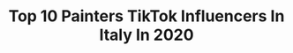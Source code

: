 ---
title: Top 10 Painters TikTok Influencers In Italy In 2020
description: >-
  Find top painters TikTok influencers in Italy in 2020. Most popular hashtags: #perte #art #foryou #artist.
platform: TikTok
hits: 30
text_top: See the best TikTok influencers on inBeat.
text_bottom: Our search engine aggregates 30 TikTok influencers like this in Italy for you to collaborate.
profiles:
  - username: "_labruni"
    fullname: >-
      Francesca Bruni Ercole
    bio: >-
      18 years old / Italy, Rome 🇮🇹 Singer,actress,painter collab. in DM
    location: "Italy"
    followers: 80300
    engagement: 2240
    commentsToLikes: 0.010039
    id: ck9ey5u17ueo80j781aqix4nu
    verified: false
    hashtags: "#curvy, #duet, #halloween, #makeup"
  - username: "alexcocomazzi"
    fullname: >-
      Alex Cocomazzi
    bio: >-
      JUST FOR FUN from Italy 🇮🇹 painter, tattooer, fitfreak & too old for TikTok
    location: "Italy"
    followers: 15100
    engagement: 777
    commentsToLikes: 0.026401
    id: ck8z11zx200kj0j78t3ewy5a7
    verified: false
    hashtags: "#uomo, #no, #perte, #piatti"
  - username: "la_nilde_makeup"
    fullname: >-
      Petringa Simona
    bio: >-
      🇮🇹 ITALY Make up Artist 👩‍🎨 Artistic Make-Up 🎭 Body Painter 🎨
    location: "Italy"
    followers: 80300
    engagement: 1168
    commentsToLikes: 0.025178
    id: ck7zofvn8jo9q0j78n2eis6gj
    verified: false
    hashtags: "#bellypainting, #quarantena, #lacasadepapel, #pregnant"
  - username: "ema.artworks"
    fullname: >-
      Emanuele Crescenzi
    bio: >-
      Just a painter.
    location: "Italy"
    followers: 4316
    engagement: 689
    commentsToLikes: 0.044223
    id: ck81qqtdqj2gl0j7899h3yewa
    verified: false
    hashtags: "#art, #sketch, #portrait, #blackandwhite"
  - username: "gloriecoeur"
    fullname: >-
      Gloria Cœur
    bio: >-
      artist | 21 | ⭐️ | ig: gloriecoeur etsy shop: gloriecoeur
    location: "Italy"
    followers: 67800
    engagement: 2271
    commentsToLikes: 0.009680
    id: ck8qh56bx3lm60j78yuvcyr9f
    verified: false
    hashtags: "#viral, #foryou, #watercolor, #neiperte"
  - username: "alessandro.etra"
    fullname: >-
      Alessandro Etra
    bio: >-
      
    location: "Italy"
    followers: 8769
    engagement: 649
    commentsToLikes: 0.009596
    id: ck8qh55rj3lf60j786olk6axx
    verified: false
    hashtags: "#aesthetics, #artist, #paintingtime, #abstractpainting"
  - username: "diduthehuman"
    fullname: >-
      didu
    bio: >-
      you thought this was a bio BUT IT WAS ME DIO 🇮🇹 Team 7🍃 @ichigoswife🍓
    location: "Italy"
    followers: 23400
    engagement: 2192
    commentsToLikes: 0.025324
    id: ckai9ggas86ph0i78l95kacas
    verified: false
    hashtags: "#yaoi, #fyp, #foryou, #manga"
  - username: "bananartista"
    fullname: >-
      (b)ananartista Sbuff
    bio: >-
      Artista, poeta, rockstar, banana and living museum 🤪 instagram:@bananartista
    location: "Italy"
    followers: 37100
    engagement: 717
    commentsToLikes: 0.034482
    id: ck8j48nxt1aix0j78bedftpuc
    verified: false
    hashtags: "#chicken, #art, #asmr, #stupid"
  - username: "liviaparlanti12"
    fullname: >-
      💚La Livi🧚🏻
    bio: >-
      I'm 18!🔥 Italy🇮🇹 Instagram: @liviaparlanti 17,7K grazie ragazzi!😍❤️
    location: "Italy"
    followers: 18000
    engagement: 1475
    commentsToLikes: 0.032688
    id: ckbvuo210t7cn0j238ftaymgr
    verified: false
    hashtags: "#lastagionedelcuore, #recitazione, #cherryseason, #perte"
  - username: "zazzart"
    fullname: >-
      Lorenzo Zazzeri
    bio: >-
      Artist 👨🏻‍🎨 and national team swimmer 🏊🏼‍♂️🇮🇹 Instagram: zazzax & zazzart
    location: "Italy"
    followers: 157600
    engagement: 1408
    commentsToLikes: 0.013496
    id: ck81qqqibj1m80j78l9gqz2lr
    verified: false
    hashtags: "#art, #arte, #arttiktok, #drawing"
---